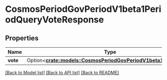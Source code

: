 # CosmosPeriodGovPeriodV1beta1PeriodQueryVoteResponse

## Properties

Name | Type | Description | Notes
------------ | ------------- | ------------- | -------------
**vote** | Option<[**crate::models::CosmosPeriodGovPeriodV1beta1PeriodVote**](cosmos.gov.v1beta1.Vote.md)> |  | [optional]

[[Back to Model list]](../README.md#documentation-for-models) [[Back to API list]](../README.md#documentation-for-api-endpoints) [[Back to README]](../README.md)



